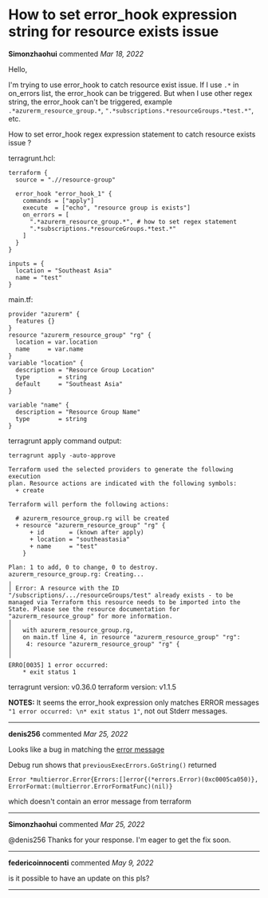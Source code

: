 # How to set error_hook expression string for resource exists issue

**Simonzhaohui** commented *Mar 18, 2022*

Hello,

I'm trying to use error_hook to catch resource exist issue. If I use `.*` in on_errors list, the error_hook can be triggered. But when I use other regex string, the error_hook can't be triggered, example `.*azurerm_resource_group.*`, `".*subscriptions.*resourceGroups.*test.*"`, etc.

How to set error_hook regex expression statement to catch resource exists issue ?

terragrunt.hcl:
```
terraform {
  source = ".//resource-group"

  error_hook "error_hook_1" {
    commands = ["apply"]
    execute  = ["echo", "resource group is exists"]
    on_errors = [
      ".*azurerm_resource_group.*", # how to set regex statement 
      ".*subscriptions.*resourceGroups.*test.*"
    ]
  }
}

inputs = {
  location = "Southeast Asia"
  name = "test"
}

```
main.tf:
```
provider "azurerm" {
  features {}
}
resource "azurerm_resource_group" "rg" {
  location = var.location
  name     = var.name
}
variable "location" {
  description = "Resource Group Location"
  type        = string
  default     = "Southeast Asia"
}

variable "name" {
  description = "Resource Group Name"
  type        = string
}
```
terragrunt apply command output:
```
terragrunt apply -auto-approve

Terraform used the selected providers to generate the following execution
plan. Resource actions are indicated with the following symbols:
  + create

Terraform will perform the following actions:

  # azurerm_resource_group.rg will be created
  + resource "azurerm_resource_group" "rg" {
      + id       = (known after apply)
      + location = "southeastasia"
      + name     = "test"
    }

Plan: 1 to add, 0 to change, 0 to destroy.
azurerm_resource_group.rg: Creating...
╷
│ Error: A resource with the ID "/subscriptions/.../resourceGroups/test" already exists - to be managed via Terraform this resource needs to be imported into the State. Please see the resource documentation for "azurerm_resource_group" for more information.
│
│   with azurerm_resource_group.rg,
│   on main.tf line 4, in resource "azurerm_resource_group" "rg":
│    4: resource "azurerm_resource_group" "rg" {
│
╵
ERRO[0035] 1 error occurred:
	* exit status 1
```

terragrunt version: v0.36.0
terraform version: v1.1.5 

**NOTES:**
 It seems the error_hook expression only matches ERROR messages `"1 error occurred: \n* exit status 1"`, not out Stderr messages.
<br />
***


**denis256** commented *Mar 25, 2022*

Looks like a bug in matching the [error message](https://github.com/gruntwork-io/terragrunt/blob/master/cli/cli_app.go#L615) 

Debug run shows that `previousExecErrors.GoString()` returned
```
Error *multierror.Error{Errors:[]error{(*errors.Error)(0xc0005ca050)}, ErrorFormat:(multierror.ErrorFormatFunc)(nil)}
```
which doesn't contain an error message from terraform
***

**Simonzhaohui** commented *Mar 25, 2022*

@denis256 Thanks for your response. I'm eager to get the fix soon.
***

**federicoinnocenti** commented *May 9, 2022*

is it possible to have an update on this pls?
***

